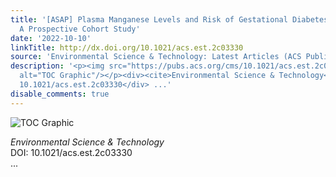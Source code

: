 ```yaml
---
title: '[ASAP] Plasma Manganese Levels and Risk of Gestational Diabetes Mellitus:
  A Prospective Cohort Study'
date: '2022-10-10'
linkTitle: http://dx.doi.org/10.1021/acs.est.2c03330
source: 'Environmental Science & Technology: Latest Articles (ACS Publications)'
description: '<p><img src="https://pubs.acs.org/cms/10.1021/acs.est.2c03330/asset/images/medium/es2c03330_0004.gif"
  alt="TOC Graphic"/></p><div><cite>Environmental Science & Technology</cite></div><div>DOI:
  10.1021/acs.est.2c03330</div> ...'
disable_comments: true
---
```

<p><img src="https://pubs.acs.org/cms/10.1021/acs.est.2c03330/asset/images/medium/es2c03330_0004.gif" alt="TOC Graphic"/></p><div><cite>Environmental Science & Technology</cite></div><div>DOI: 10.1021/acs.est.2c03330</div> ...